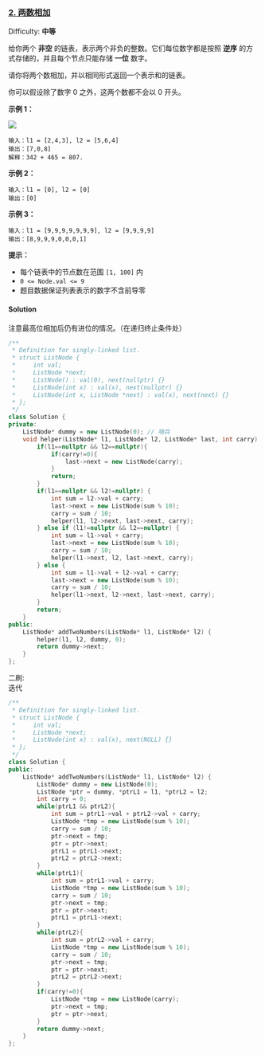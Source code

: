 ### [2\. 两数相加](https://leetcode-cn.com/problems/add-two-numbers/)

Difficulty: **中等**


给你两个 **非空** 的链表，表示两个非负的整数。它们每位数字都是按照 **逆序** 的方式存储的，并且每个节点只能存储 **一位** 数字。

请你将两个数相加，并以相同形式返回一个表示和的链表。

你可以假设除了数字 0 之外，这两个数都不会以 0 开头。

**示例 1：**

![](https://assets.leetcode-cn.com/aliyun-lc-upload/uploads/2021/01/02/addtwonumber1.jpg)

```
输入：l1 = [2,4,3], l2 = [5,6,4]
输出：[7,0,8]
解释：342 + 465 = 807.
```

**示例 2：**

```
输入：l1 = [0], l2 = [0]
输出：[0]
```

**示例 3：**

```
输入：l1 = [9,9,9,9,9,9,9], l2 = [9,9,9,9]
输出：[8,9,9,9,0,0,0,1]
```

**提示：**

*   每个链表中的节点数在范围 `[1, 100]` 内
*   `0 <= Node.val <= 9`
*   题目数据保证列表表示的数字不含前导零


#### Solution

注意最高位相加后仍有进位的情况。（在递归终止条件处）

```cpp
​/**
 * Definition for singly-linked list.
 * struct ListNode {
 *     int val;
 *     ListNode *next;
 *     ListNode() : val(0), next(nullptr) {}
 *     ListNode(int x) : val(x), next(nullptr) {}
 *     ListNode(int x, ListNode *next) : val(x), next(next) {}
 * };
 */
class Solution {
private:
    ListNode* dummy = new ListNode(0); // 哨兵
    void helper(ListNode* l1, ListNode* l2, ListNode* last, int carry) {
        if(l1==nullptr && l2==nullptr){
            if(carry!=0){
                last->next = new ListNode(carry);
            }
            return;
        }
        if(l1==nullptr && l2!=nullptr) {
            int sum = l2->val + carry;
            last->next = new ListNode(sum % 10);
            carry = sum / 10;
            helper(l1, l2->next, last->next, carry);
        } else if (l1!=nullptr && l2==nullptr) {
            int sum = l1->val + carry;
            last->next = new ListNode(sum % 10);
            carry = sum / 10;
            helper(l1->next, l2, last->next, carry);
        } else {
            int sum = l1->val + l2->val + carry;
            last->next = new ListNode(sum % 10);
            carry = sum / 10;
            helper(l1->next, l2->next, last->next, carry);
        }
        return;
    }
public:
    ListNode* addTwoNumbers(ListNode* l1, ListNode* l2) {
        helper(l1, l2, dummy, 0);
        return dummy->next;
    }
};
```

二刷:  
迭代  
```cpp
/**
 * Definition for singly-linked list.
 * struct ListNode {
 *     int val;
 *     ListNode *next;
 *     ListNode(int x) : val(x), next(NULL) {}
 * };
 */
class Solution {
public:
    ListNode* addTwoNumbers(ListNode* l1, ListNode* l2) {
        ListNode* dummy = new ListNode(0);
        ListNode *ptr = dummy, *ptrL1 = l1, *ptrL2 = l2;
        int carry = 0;
        while(ptrL1 && ptrL2){
            int sum = ptrL1->val + ptrL2->val + carry;
            ListNode *tmp = new ListNode(sum % 10);
            carry = sum / 10;
            ptr->next = tmp;
            ptr = ptr->next;
            ptrL1 = ptrL1->next;
            ptrL2 = ptrL2->next;
        }
        while(ptrL1){
            int sum = ptrL1->val + carry;
            ListNode *tmp = new ListNode(sum % 10);
            carry = sum / 10;
            ptr->next = tmp;
            ptr = ptr->next;
            ptrL1 = ptrL1->next;
        }
        while(ptrL2){
            int sum = ptrL2->val + carry;
            ListNode *tmp = new ListNode(sum % 10);
            carry = sum / 10;
            ptr->next = tmp;
            ptr = ptr->next;
            ptrL2 = ptrL2->next;
        }
        if(carry!=0){
            ListNode *tmp = new ListNode(carry);
            ptr->next = tmp;
            ptr = ptr->next;
        }
        return dummy->next;
    }
};
```